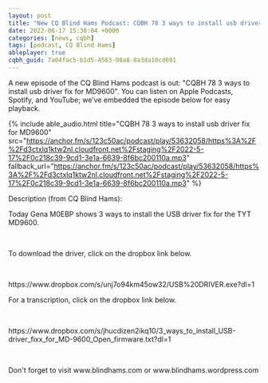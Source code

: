 ```yaml
---
layout: post
title: "New CQ Blind Hams Podcast: CQBH 78 3 ways to install usb driver fix for MD9600"
date: 2022-06-17 15:38:04 +0000
categories: [news, cqbh]
tags: [podcast, CQ Blind Hams]
ableplayer: true
cqbh_guid: 7a04fac5-b1d5-4563-98a8-8a3da10cd691
---
```


A new episode of the CQ Blind Hams podcast is out: "CQBH 78 3 ways to install usb driver fix for MD9600". You can listen on Apple Podcasts, Spotify, and YouTube; we’ve embedded the episode below for easy playback.

{% include able_audio.html title="CQBH 78 3 ways to install usb driver fix for MD9600" src="https://anchor.fm/s/123c50ac/podcast/play/53632058/https%3A%2F%2Fd3ctxlq1ktw2nl.cloudfront.net%2Fstaging%2F2022-5-17%2F0c218c39-9cd1-3e1a-6639-8f6bc200110a.mp3" fallback_url="https://anchor.fm/s/123c50ac/podcast/play/53632058/https%3A%2F%2Fd3ctxlq1ktw2nl.cloudfront.net%2Fstaging%2F2022-5-17%2F0c218c39-9cd1-3e1a-6639-8f6bc200110a.mp3" %}

Description (from CQ Blind Hams):

<p>Today Gena M0EBP shows 3 ways to install the USB driver fix for the TYT MD9600.</p>
<p><br></p>
<p>To download the driver, click on the dropbox link below.</p>
<p><br></p>
<p>https://www.dropbox.com/s/unj7o94km45ow32/USB%20DRIVER.exe?dl=1</p>
<p>For a transcription, click on the dropbox link below.</p>
<p><br></p>
<p>https://www.dropbox.com/s/jhucdizen2ikq10/3_ways_to_install_USB-driver_fixx_for_MD-9600_Open_firmware.txt?dl=1</p>
<p><br></p>
<p>Don't forget to visit www.blindhams.com or www.blindhams.wordpress.com</p>
